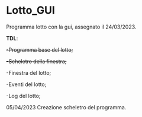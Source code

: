 # Lotto_GUI
Programma lotto con la gui, assegnato il 24/03/2023.

**TDL**: 

~~-Programma base del lotto;~~

~~-Scheletro della finestra;~~

-Finestra del lotto;

-Eventi del lotto;

-Log del lotto;

05/04/2023
Creazione scheletro del programma.
